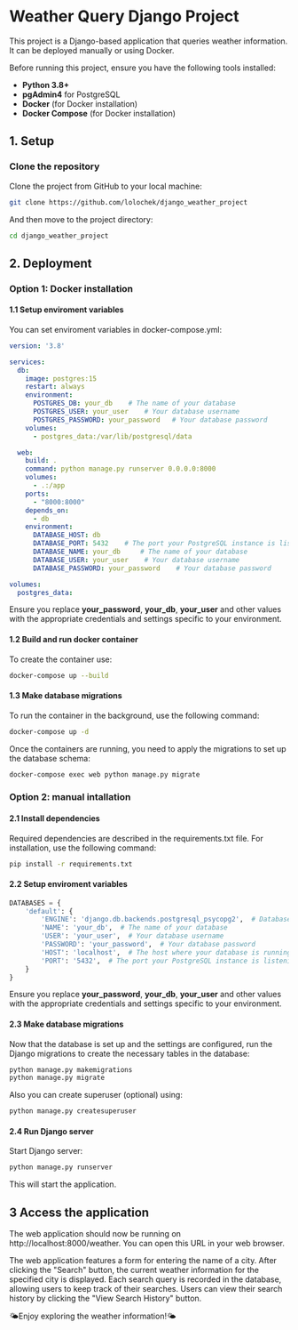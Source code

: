 # Weather Query Django Project

This project is a Django-based application that queries weather information. It can be deployed manually or using Docker.

Before running this project, ensure you have the following tools installed:

- **Python 3.8+**
- **pgAdmin4** for PostgreSQL
- **Docker** (for Docker installation)
- **Docker Compose** (for Docker installation)


## 1. Setup

### Clone the repository

Clone the project from GitHub to your local machine:

```bash
git clone https://github.com/lolochek/django_weather_project
```

And then move to the project directory:

```bash
cd django_weather_project
```


## 2. Deployment

### Option 1: Docker installation

#### 1.1 Setup enviroment variables

You can set enviroment variables in docker-compose.yml:

```yaml
version: '3.8'

services:
  db:
    image: postgres:15
    restart: always
    environment:
      POSTGRES_DB: your_db    # The name of your database
      POSTGRES_USER: your_user    # Your database username
      POSTGRES_PASSWORD: your_password   # Your database password
    volumes:
      - postgres_data:/var/lib/postgresql/data

  web:
    build: .
    command: python manage.py runserver 0.0.0.0:8000
    volumes:
      - .:/app
    ports:
      - "8000:8000"
    depends_on:
      - db
    environment:
      DATABASE_HOST: db
      DATABASE_PORT: 5432    # The port your PostgreSQL instance is listening on (default is 5432)
      DATABASE_NAME: your_db     # The name of your database
      DATABASE_USER: your_user    # Your database username
      DATABASE_PASSWORD: your_password    # Your database password

volumes:
  postgres_data:
```
Ensure you replace **your_password**, **your_db**, **your_user** and other values with the appropriate credentials and settings specific to your environment.

#### 1.2 Build and run docker container

To create the container use:

```bash
docker-compose up --build
```

#### 1.3 Make database migrations

To run the container in the background, use the following command:

```bash
docker-compose up -d
```

Once the containers are running, you need to apply the migrations to set up the database schema:

```bash
docker-compose exec web python manage.py migrate
```

### Option 2: manual intallation

#### 2.1 Install dependencies

Required dependencies are described in the requirements.txt file. For installation, use the following command:

```bash
pip install -r requirements.txt
```

#### 2.2 Setup enviroment variables

```python
DATABASES = {
    'default': {
        'ENGINE': 'django.db.backends.postgresql_psycopg2',  # Database engine
        'NAME': 'your_db',  # The name of your database
        'USER': 'your_user',  # Your database username
        'PASSWORD': 'your_password',  # Your database password
        'HOST': 'localhost',  # The host where your database is running
        'PORT': '5432',  # The port your PostgreSQL instance is listening on (default is 5432)
    }
}
```
Ensure you replace **your_password**, **your_db**, **your_user** and other values with the appropriate credentials and settings specific to your environment.

#### 2.3 Make database migrations

Now that the database is set up and the settings are configured, run the Django migrations to create the necessary tables in the database:

```bash
python manage.py makemigrations
python manage.py migrate
```
Also you can create superuser (optional) using:

```bash
python manage.py createsuperuser
```

#### 2.4 Run Django server

Start Django server:

```bash
python manage.py runserver
```
This will start the application.


## 3 Access the application

The web application should now be running on http://localhost:8000/weather. You can open this URL in your web browser.

The web application features a form for entering the name of a city. After clicking the "Search" button, the current weather information for the specified city is displayed. 
Each search query is recorded in the database, allowing users to keep track of their searches. Users can view their search history by clicking the "View Search History" button.

🌤️Enjoy exploring the weather information!🌤️
